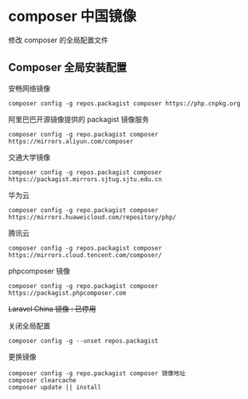 # composer 中国镜像

修改 composer 的全局配置文件

## Composer 全局安装配置

安畅网络镜像
```
composer config -g repos.packagist composer https://php.cnpkg.org
```
阿里巴巴开源镜像提供的 packagist 镜像服务
```
composer config -g repo.packagist composer https://mirrors.aliyun.com/composer
```
交通大学镜像
```
composer config -g repos.packagist composer https://packagist.mirrors.sjtug.sjtu.edu.cn
```
华为云
```
composer config -g repo.packagist composer https://mirrors.huaweicloud.com/repository/php/
```
腾讯云
```
composer config -g repos.packagist composer https://mirrors.cloud.tencent.com/composer/
```

phpcomposer 镜像
```
composer config -g repo.packagist composer https://packagist.phpcomposer.com
```
~~Laravel China 镜像 : 已停用~~


关闭全局配置
```
composer config -g --unset repos.packagist
```

更换镜像
```
composer config -g repo.packagist composer 镜像地址
composer clearcache
composer update || install
```